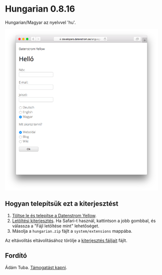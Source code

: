 Hungarian 0.8.16
================
Hungarian/Magyar az nyelvvel 'hu'.

<p align="center"><img src="hungarian-screenshot.png?raw=true" alt="Screenshot"></p>

## Hogyan telepítsük ezt a kiterjesztést

1. [Töltse le és telepítse a Datenstrom Yellow](https://github.com/datenstrom/yellow/).
2. [Letöltési kiterjesztés](https://github.com/datenstrom/yellow-extensions/raw/master/zip/hungarian.zip). Ha Safari-t használ, kattintson a jobb gombbal, és válassza a "Fájl letöltése mint" lehetőséget.
3. Másolja a `hungarian.zip` fájlt a `system/extensions` mappába.

Az eltávolítás eltávolításához törölje a [kiterjesztés fájljait](extension.ini) fájlt.

## Fordító

Ádám Tuba. [Támogatást kapni](https://extensions.datenstrom.se/help/).
